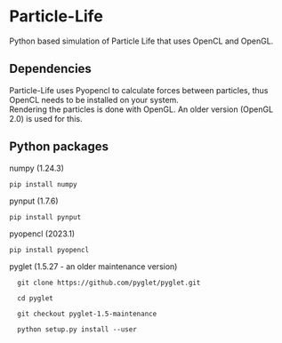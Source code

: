 # Particle-Life
Python based simulation of Particle Life that uses OpenCL and OpenGL.  

## Dependencies
Particle-Life uses Pyopencl to calculate forces between particles, thus OpenCL needs to be installed on your system.  
Rendering the particles is done with OpenGL. An older version (OpenGL 2.0) is used for this.   

## Python packages

numpy (1.24.3)  

    pip install numpy  
  
pynput (1.7.6)  

    pip install pynput
  
pyopencl (2023.1)

    pip install pyopencl

pyglet (1.5.27 - an older maintenance version)

      git clone https://github.com/pyglet/pyglet.git  
      
      cd pyglet  
      
      git checkout pyglet-1.5-maintenance  
      
      python setup.py install --user  
